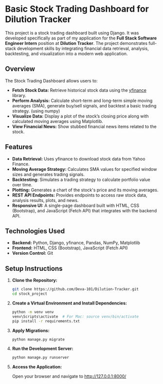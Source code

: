 # Basic Stock Trading Dashboard for Dilution Tracker

This project is a stock trading dashboard built using Django. It was developed specifically as part of my application for the **Full Stack Software Engineer Intern** position at **Dilution Tracker**. The project demonstrates full-stack development skills by integrating financial data retrieval, analysis, backtesting, and visualization into a modern web application.

## Overview

The Stock Trading Dashboard allows users to:
- **Fetch Stock Data:** Retrieve historical stock data using the [yfinance](https://pypi.org/project/yfinance/) library.
- **Perform Analysis:** Calculate short-term and long-term simple moving averages (SMA), generate buy/sell signals, and backtest a basic trading strategy. (using numpy)
- **Visualize Data:** Display a plot of the stock’s closing price along with calculated moving averages using Matplotlib.
- **View Financial News:** Show stubbed financial news items related to the stock.

## Features

- **Data Retrieval:** Uses yfinance to download stock data from Yahoo Finance.
- **Moving Average Strategy:** Calculates SMA values for specified window sizes and generates trading signals.
- **Backtesting:** Simulates a trading strategy to calculate portfolio value over time.
- **Plotting:** Generates a chart of the stock's price and its moving averages.
- **REST API Endpoints:** Provides endpoints to access raw stock data, analysis results, plots, and news.
- **Responsive UI:** A single-page dashboard built with HTML, CSS (Bootstrap), and JavaScript (Fetch API) that integrates with the backend API.

## Technologies Used

- **Backend:** Python, Django, yfinance, Pandas, NumPy, Matplotlib
- **Frontend:** HTML, CSS (Bootstrap), JavaScript (Fetch API)
- **Version Control:** Git

## Setup Instructions

1. **Clone the Repository:**

   ```bash
   git clone https://github.com/Deva-101/Dilution-Tracker.git
   cd stock_project

2. **Create a Virtual Environment and Install Dependencies:**

   ```bash
   python -m venv venv
   venv\Scripts\activate  # For Mac: source venv/bin/activate
   pip install -r requirements.txt

3. **Apply Migrations:**

   ```bash
   python manage.py migrate

4. **Run the Development Server:**

   ```bash
   python manage.py runserver


5. **Access the Application:**

   Open your browser and navigate to http://127.0.0.1:8000/
